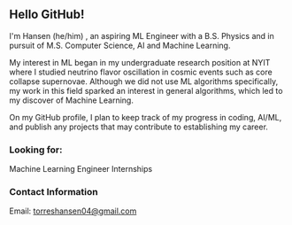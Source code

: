 ## Hello GitHub!

I'm Hansen (he/him) , an aspiring ML Engineer with a B.S. Physics and in pursuit of M.S. Computer Science, AI and Machine Learning. 

My interest in ML began in my undergraduate research position at NYIT where I studied neutrino flavor oscillation in cosmic events such as core collapse supernovae. Although we did not use ML algorithms specifically, my work in this field sparked an interest in general algorithms, which led to my discover of Machine Learning.

On my GitHub profile, I plan to keep track of my progress in coding, AI/ML, and publish any projects that may contribute to establishing my career. 

### Looking for: 
Machine Learning Engineer Internships 

### Contact Information

Email: torreshansen04@gmail.com

<!--
**hantorres/hantorres** is a ✨ _special_ ✨ repository because its `README.md` (this file) appears on your GitHub profile.

Here are some ideas to get you started:

- 🔭 I’m currently working on ...
- 🌱 I’m currently learning ...
- 👯 I’m looking to collaborate on ...
- 🤔 I’m looking for help with ...
- 💬 Ask me about ...
- 📫 How to reach me: ...
- 😄 Pronouns: ...
- ⚡ Fun fact: ...
-->
